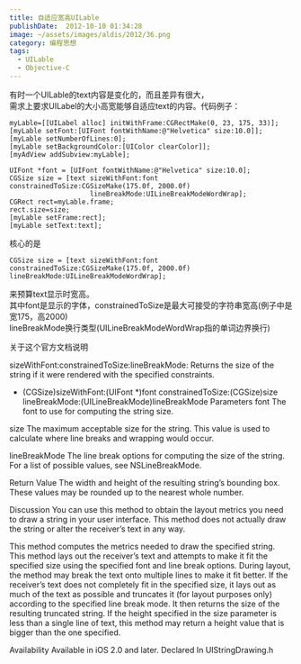 ```yaml
---
title: 自适应宽高UILable
publishDate:  2012-10-10 01:34:28
image: ~/assets/images/aldis/2012/36.png
category: 编程思想
tags:
  - UILable
  - Objective-C
---
```


有时一个UILable的text内容是变化的，而且差异有很大，  
需求上要求UILabel的大小高宽能够自适应text的内容。代码例子：  

```objc
myLable=[[UILabel alloc] initWithFrame:CGRectMake(0, 23, 175, 33)];   
[myLable setFont:[UIFont fontWithName:@"Helvetica" size:10.0]];   
[myLable setNumberOfLines:0];   
[myLable setBackgroundColor:[UIColor clearColor]];   
[myAdView addSubview:myLable];  
   
UIFont *font = [UIFont fontWithName:@"Helvetica" size:10.0];   
CGSize size = [text sizeWithFont:font constrainedToSize:CGSizeMake(175.0f, 2000.0f)   
                    lineBreakMode:UILineBreakModeWordWrap];   
CGRect rect=myLable.frame;   
rect.size=size;   
[myLable setFrame:rect];   
[myLable setText:text];  
```

核心的是
```
CGSize size = [text sizeWithFont:font constrainedToSize:CGSizeMake(175.0f, 2000.0f) lineBreakMode:UILineBreakModeWordWrap];
```
来预算text显示时宽高。  
其中font是显示的字体，constrainedToSize是最大可接受的字符串宽高(例子中是宽175，高2000)  
lineBreakMode换行类型(UILineBreakModeWordWrap指的单词边界换行)

<!-- more -->

关于这个官方文档说明

sizeWithFont:constrainedToSize:lineBreakMode:
Returns the size of the string if it were rendered with the specified constraints.

- (CGSize)sizeWithFont:(UIFont *)font constrainedToSize:(CGSize)size lineBreakMode:(UILineBreakMode)lineBreakMode
Parameters
font
The font to use for computing the string size.

size
The maximum acceptable size for the string. This value is used to calculate where line breaks and wrapping would occur.

lineBreakMode
The line break options for computing the size of the string. For a list of possible values, see NSLineBreakMode.

Return Value
The width and height of the resulting string’s bounding box. These values may be rounded up to the nearest whole number.

Discussion
You can use this method to obtain the layout metrics you need to draw a string in your user interface. This method does not actually draw the string or alter the receiver’s text in any way.

This method computes the metrics needed to draw the specified string. This method lays out the receiver’s text and attempts to make it fit the specified size using the specified font and line break options. During layout, the method may break the text onto multiple lines to make it fit better. If the receiver’s text does not completely fit in the specified size, it lays out as much of the text as possible and truncates it (for layout purposes only) according to the specified line break mode. It then returns the size of the resulting truncated string. If the height specified in the size parameter is less than a single line of text, this method may return a height value that is bigger than the one specified.

Availability
Available in iOS 2.0 and later.
Declared In
UIStringDrawing.h